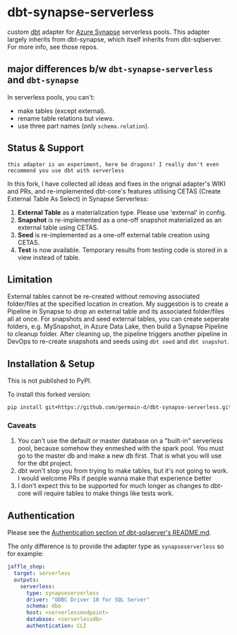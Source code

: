 # dbt-synapse-serverless

custom [dbt](https://www.getdbt.com) adapter for [Azure Synapse](https://azure.microsoft.com/en-us/services/synapse-analytics/) serverless pools. This adapter largely inherits from dbt-synapse, which itself inherits from dbt-sqlserver. For more info, see those repos.

## major differences b/w `dbt-synapse-serverless` and `dbt-synapse`
In serverless pools, you can't:
- make tables (except external).
- rename table relations but views.
- use three part names (only `schema.relation`).
## Status & Support

```
this adapter is an experiment, here be dragons! I really don't even recommend you use dbt with serverless
```

In this fork, I have collected all ideas and fixes in the orignal adapter's WIKI and PRs, and re-implemented dbt-core's features utilising CETAS (Create External Table As Select) in Synapse Serverless:

1. **External Table** as a materialization type. Please use 'external' in config.
2. **Snapshot** is re-implemented as a one-off snapshot materialized as an external table using CETAS.
3. **Seed** is re-implemented as a one-off external table creation using CETAS.
4. **Test** is now available. Temporary results from testing code is stored in a view instead of table.

## Limitation

External tables cannot be re-created without removing associated folder/files at the specified location in creation. My suggestion is to create a Pipeline in Synapse to drop an external table and its associated folder/files all at once.
For snapshots and seed external tables, you can create seperate folders, e.g. MySnapshot, in Azure Data Lake, then build a Synapse Pipeline to cleanup folder. After cleaning up, the pipeline triggers another pipeline in DevOps to re-create snapshots and seeds using ```dbt seed``` and ```dbt snapshot```.

## Installation & Setup

This is not published to PyPI. 

To install this forked version:
```sh
pip install git+https://github.com/germain-d/dbt-synapse-serverless.git
```

### Caveats
1. You can't use the default or master database on a "built-in" serverless pool, because somehow they enmeshed with the spark pool. You must go to the master db and make a new db first. That is what you will use for the dbt project.
2. dbt won't stop  you from trying to make tables, but it's not going to work. I would welcome PRs if people wanna make that experience better
3. I don't expect this to be supported for much longer as changes to dbt-core will require tables to make things like tests work.


## Authentication

Please see the [Authentication section of dbt-sqlserver's README.md](https://github.com/dbt-msft/dbt-sqlserver#authentication).

The only difference is to provide the adapter type as `synapseserverless` so for example:

```yml
jaffle_shop:
  target: serverless
  outputs:
    serverless:
      type: synapseserverless
      driver: "ODBC Driver 18 for SQL Server"
      schema: dbo
      host: <serverlessendpoint>
      database: <serverlessdb>
      authentication: CLI
```

